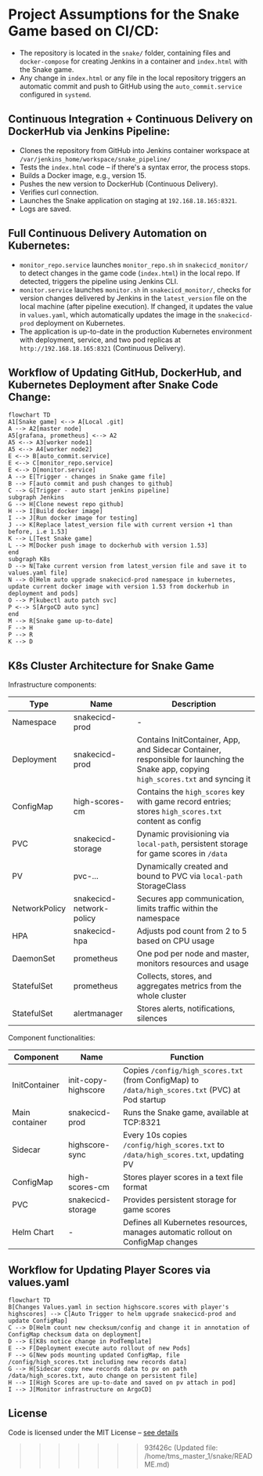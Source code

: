 # Project Assumptions for the Snake Game based on CI/CD:

- The repository is located in the `snake/` folder, containing files and `docker-compose` for creating Jenkins in a container and `index.html` with the Snake game.
- Any change in `index.html` or any file in the local repository triggers an automatic commit and push to GitHub using the `auto_commit.service` configured in `systemd`.

## Continuous Integration + Continuous Delivery on DockerHub via Jenkins Pipeline:

- Clones the repository from GitHub into Jenkins container workspace at `/var/jenkins_home/workspace/snake_pipeline/`
- Tests the `index.html` code – if there's a syntax error, the process stops.
- Builds a Docker image, e.g., version 15.
- Pushes the new version to DockerHub (Continuous Delivery).
- Verifies curl connection.
- Launches the Snake application on staging at `192.168.18.165:8321`.
- Logs are saved.

## Full Continuous Delivery Automation on Kubernetes:

- `monitor_repo.service` launches `monitor_repo.sh` in `snakecicd_monitor/` to detect changes in the game code (`index.html`) in the local repo. If detected, triggers the pipeline using Jenkins CLI.
- `monitor.service` launches `monitor.sh` in `snakecicd_monitor/`, checks for version changes delivered by Jenkins in the `latest_version` file on the local machine (after pipeline execution). If changed, it updates the value in `values.yaml`, which automatically updates the image in the `snakecicd-prod` deployment on Kubernetes.
- The application is up-to-date in the production Kubernetes environment with deployment, service, and two pod replicas at `http://192.168.18.165:8321` (Continuous Delivery).

## Workflow of Updating GitHub, DockerHub, and Kubernetes Deployment after Snake Code Change:

```mermaid
flowchart TD
A1[Snake game] <--> A[Local .git]
A --> A2[master node]
A5[grafana, prometheus] <--> A2
A5 <--> A3[worker node1]
A5 <--> A4[worker node2]
E <--> B[auto_commit.service]
E <--> C[monitor_repo.service]
E <--> D[monitor.service]
A --> E[Trigger - changes in Snake game file]
B --> F[auto commit and push changes to github]
C --> G[Trigger - auto start jenkins pipeline]
subgraph Jenkins
G --> H[Clone newest repo github]
H --> I[Build docker image]
I --> J[Run docker image for testing]
J --> K[Replace latest_version file with current version +1 than before, i.e 1.53]
K --> L[Test Snake game]
L --> M[Docker push image to dockerhub with version 1.53]
end
subgraph K8s
D --> N[Take current version from latest_version file and save it to values.yaml file]
N --> O[Helm auto upgrade snakecicd-prod namespace in kubernetes, update current docker image with version 1.53 from dockerhub in deployment and pods]
O --> P[kubectl auto patch svc]
P <--> S[ArgoCD auto sync]
end
M --> R[Snake game up-to-date]
F --> H
P --> R
K --> D
```

## K8s Cluster Architecture for Snake Game ##

Infrastructure components:

| Type | Name | Description |
|------|------|-------------|
| Namespace | snakecicd-prod | - |
| Deployment | snakecicd-prod | Contains InitContainer, App, and Sidecar Container, responsible for launching the Snake app, copying `high_scores.txt` and syncing it |
| ConfigMap | high-scores-cm | Contains the `high_scores` key with game record entries; stores `high_scores.txt` content as config |
| PVC | snakecicd-storage | Dynamic provisioning via `local-path`, persistent storage for game scores in `/data` |
| PV | pvc-... | Dynamically created and bound to PVC via `local-path` StorageClass |
| NetworkPolicy | snakecicd-network-policy | Secures app communication, limits traffic within the namespace |
| HPA | snakecicd-hpa | Adjusts pod count from 2 to 5 based on CPU usage |
| DaemonSet | prometheus | One pod per node and master, monitors resources and usage |
| StatefulSet | prometheus | Collects, stores, and aggregates metrics from the whole cluster |
| StatefulSet | alertmanager | Stores alerts, notifications, silences |

Component functionalities:

| Component | Name | Function |
|-----------|------|----------|
| InitContainer | init-copy-highscore | Copies `/config/high_scores.txt` (from ConfigMap) to `/data/high_scores.txt` (PVC) at Pod startup |
| Main container | snakecicd-prod | Runs the Snake game, available at TCP:8321 |
| Sidecar | highscore-sync | Every 10s copies `/config/high_scores.txt` to `/data/high_scores.txt`, updating PV |
| ConfigMap | high-scores-cm | Stores player scores in a text file format |
| PVC | snakecicd-storage | Provides persistent storage for game scores |
| Helm Chart | - | Defines all Kubernetes resources, manages automatic rollout on ConfigMap changes |

## Workflow for Updating Player Scores via values.yaml ##

```mermaid
flowchart TD
B[Changes Values.yaml in section highscore.scores with player's highscores] --> C[Auto Trigger to helm upgrade snakecicd-prod and update ConfigMap]
C --> D[Helm count new checksum/config and change it in annotation of ConfigMap checksum data on deployment]
D --> E[K8s notice change in PodTemplate]
E --> F[Deployment execute auto rollout of new Pods]
F --> G[New pods mounting updated ConfigMap, file /config/high_scores.txt including new records data]
G --> H[Sidecar copy new records data to pv on path /data/high_scores.txt, auto change on persistent file]
H --> I[High Scores are up-to-date and saved on pv attach in pod]
I --> J[Monitor infrastructure on ArgoCD]
```

## License
Code is licensed under the MIT License – [see details](./LICENSE)
>>>>>>> 93f426c (Updated file: /home/tms_master_1/snake/README.md)
